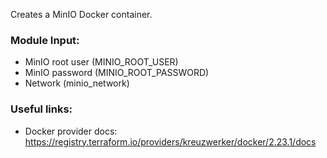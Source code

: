 Creates a MinIO Docker container.

### Module Input:
- MinIO root user (MINIO_ROOT_USER)
- MinIO password (MINIO_ROOT_PASSWORD)
- Network (minio_network)

### Useful links:
- Docker provider docs:
https://registry.terraform.io/providers/kreuzwerker/docker/2.23.1/docs